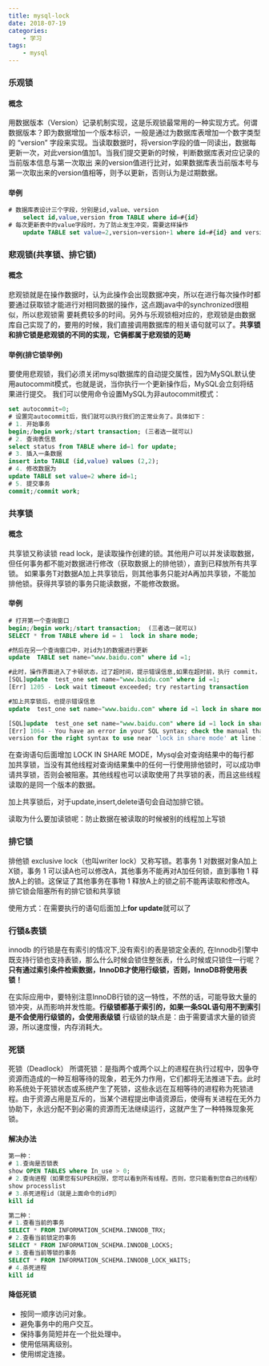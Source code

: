 ```yaml
---
title: mysql-lock
date: 2018-07-19
categories:
    - 学习
tags:
    - mysql
---
```


### 乐观锁

#### 概念

用数据版本（Version）记录机制实现，这是乐观锁最常用的一种实现方式。何谓数据版本？即为数据增加一个版本标识，一般是通过为数据库表增加一个数字类型的 “version”
字段来实现。当读取数据时，将version字段的值一同读出，数据每更新一次，对此version值加1。当我们提交更新的时候，判断数据库表对应记录的当前版本信息与第一次取出
来的version值进行比对，如果数据库表当前版本号与第一次取出来的version值相等，则予以更新，否则认为是过期数据。

#### 举例

``` sql
# 数据库表设计三个字段，分别是id,value、version
    select id,value,version from TABLE where id=#{id}
# 每次更新表中的value字段时，为了防止发生冲突，需要这样操作
    update TABLE set value=2,version=version+1 where id=#{id} and version=#{version}
```

<!-- more -->

### 悲观锁(共享锁、排它锁)

#### 概念

悲观锁就是在操作数据时，认为此操作会出现数据冲突，所以在进行每次操作时都要通过获取锁才能进行对相同数据的操作，这点跟java中的synchronized很相似，所以悲观锁需
要耗费较多的时间。另外与乐观锁相对应的，悲观锁是由数据库自己实现了的，要用的时候，我们直接调用数据库的相关语句就可以了。**共享锁和排它锁是悲观锁的不同的实现，它俩都属于悲观锁的范畴**

#### 举例(排它锁举例)

要使用悲观锁，我们必须关闭mysql数据库的自动提交属性，因为MySQL默认使用autocommit模式，也就是说，当你执行一个更新操作后，MySQL会立刻将结果进行提交。
我们可以使用命令设置MySQL为非autocommit模式：

``` sql
set autocommit=0;
# 设置完autocommit后，我们就可以执行我们的正常业务了。具体如下：
# 1. 开始事务
begin;/begin work;/start transaction; (三者选一就可以)
# 2. 查询表信息
select status from TABLE where id=1 for update;
# 3. 插入一条数据
insert into TABLE (id,value) values (2,2);
# 4. 修改数据为
update TABLE set value=2 where id=1;
# 5. 提交事务
commit;/commit work;
```

### 共享锁

#### 概念

共享锁又称读锁 read lock，是读取操作创建的锁。其他用户可以并发读取数据，但任何事务都不能对数据进行修改（获取数据上的排他锁），直到已释放所有共享锁。
如果事务T对数据A加上共享锁后，则其他事务只能对A再加共享锁，不能加排他锁。获得共享锁的事务只能读数据，不能修改数据。

#### 举例

``` sql
# 打开第一个查询窗口
begin;/begin work;/start transaction;  (三者选一就可以)
SELECT * from TABLE where id = 1  lock in share mode;

#然后在另一个查询窗口中，对id为1的数据进行更新
update  TABLE set name="www.baidu.com" where id =1;

#此时，操作界面进入了卡顿状态，过了超时间，提示错误信息,如果在超时前，执行 commit，此更新语句就会成功。
[SQL]update  test_one set name="www.baidu.com" where id =1;
[Err] 1205 - Lock wait timeout exceeded; try restarting transaction

#加上共享锁后，也提示错误信息
update  test_one set name="www.baidu.com" where id =1 lock in share mode;

[SQL]update  test_one set name="www.baidu.com" where id =1 lock in share mode;
[Err] 1064 - You have an error in your SQL syntax; check the manual that corresponds to your MySQL server
version for the right syntax to use near 'lock in share mode' at line 1
```

在查询语句后面增加 LOCK IN SHARE MODE，Mysql会对查询结果中的每行都加共享锁，当没有其他线程对查询结果集中的任何一行使用排他锁时，可以成功申请共享锁，否则会被阻塞。其他线程也可以读取使用了共享锁的表，而且这些线程读取的是同一个版本的数据。

加上共享锁后，对于update,insert,delete语句会自动加排它锁。

读取为什么要加读锁呢：防止数据在被读取的时候被别的线程加上写锁

### 排它锁

排他锁 exclusive lock（也叫writer lock）又称写锁。若事务 1 对数据对象A加上X锁，事务 1 可以读A也可以修改A，其他事务不能再对A加任何锁，直到事物 1 释放A上的锁。这保证了其他事务在事物 1 释放A上的锁之前不能再读取和修改A。排它锁会阻塞所有的排它锁和共享锁

使用方式：在需要执行的语句后面加上**for update**就可以了

### 行锁&表锁

innodb 的行锁是在有索引的情况下,没有索引的表是锁定全表的, 在Innodb引擎中既支持行锁也支持表锁，那么什么时候会锁住整张表，什么时候或只锁住一行呢？ **只有通过索引条件检索数据，InnoDB才使用行级锁，否则，InnoDB将使用表锁！**

在实际应用中，要特别注意InnoDB行锁的这一特性，不然的话，可能导致大量的锁冲突，从而影响并发性能。**行级锁都基于索引的，如果一条SQL语句用不到索引是不会使用行级锁的，会使用表级锁**
行级锁的缺点是：由于需要请求大量的锁资源，所以速度慢，内存消耗大。

### 死锁

死锁（Deadlock）  所谓死锁：是指两个或两个以上的进程在执行过程中，因争夺资源而造成的一种互相等待的现象，若无外力作用，它们都将无法推进下去。此时称系统处于死锁状态或系统产生了死锁，这些永远在互相等待的进程称为死锁进程。由于资源占用是互斥的，当某个进程提出申请资源后，使得有关进程在无外力协助下，永远分配不到必需的资源而无法继续运行，这就产生了一种特殊现象死锁。

#### 解决办法

``` sql
第一种：
# 1.查询是否锁表
show OPEN TABLES where In_use > 0;
# 2.查询进程（如果您有SUPER权限，您可以看到所有线程。否则，您只能看到您自己的线程）
show processlist
# 3.杀死进程id（就是上面命令的id列）
kill id

第二种：
# 1.查看当前的事务
SELECT * FROM INFORMATION_SCHEMA.INNODB_TRX;
# 2.查看当前锁定的事务
SELECT * FROM INFORMATION_SCHEMA.INNODB_LOCKS;
# 3.查看当前等锁的事务
SELECT * FROM INFORMATION_SCHEMA.INNODB_LOCK_WAITS; 
# 4.杀死进程
kill id

```

#### 降低死锁

- 按同一顺序访问对象。
- 避免事务中的用户交互。
- 保持事务简短并在一个批处理中。
- 使用低隔离级别。
- 使用绑定连接。
  